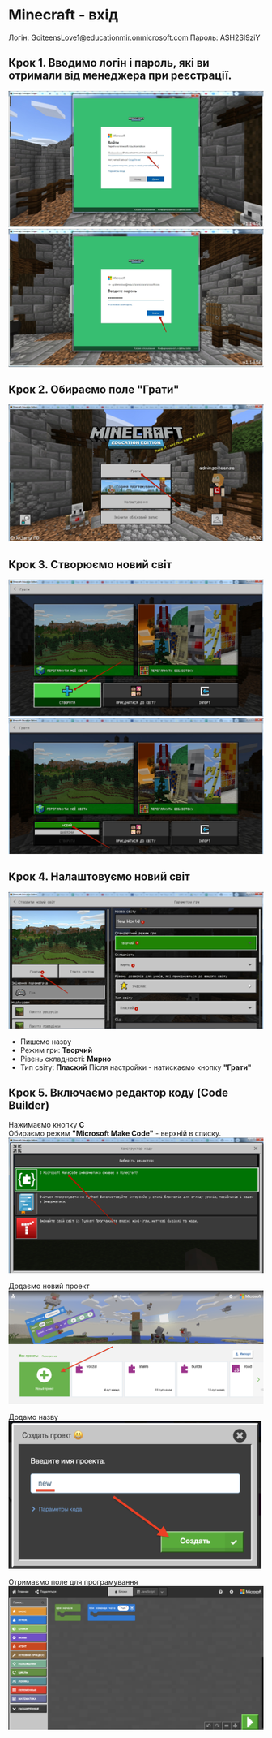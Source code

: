 # Minecraft - вхід
Логін: GoiteensLove1@educationmir.onmicrosoft.com
Пароль: ASH2Sl9ziY

## Крок 1. Вводимо логін і пароль, які ви отримали від менеджера при реєстрації.



<img src = "img/in.jpg">
<img src = "img/in1.jpg">

## Крок 2. Обираємо поле "Грати"

<img src = "img/step1.jpg">

## Крок 3. Створюємо новий світ

<img src = "img/step2.jpg">  
<img src = "img/step3.jpg">

## Крок 4. Налаштовуємо новий світ

<img src = "img/step4.jpg">

* Пишемо назву 
* Режим гри: **Творчий**
* Рівень складності: **Мирно**
* Тип світу: **Плаский**
Після настройки - натискаємо кнопку **"Грати"**

## Крок 5. Включаємо редактор коду (Code Builder) 

Нажимаємо кнопку **C**    
Обираємо режим **"Microsoft Make Code"** - верхній в списку.  
<img src = "img/step6.jpg" width = 600>  


Додаємо новий проект  
<img src = "img/step7.png">  

Додамо назву  
<img src = "img/step8.png" width = 500>

Отримаємо поле для програмування  
<img src = "img/step9.png">  


